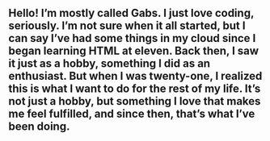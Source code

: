 ## Hello! I’m mostly called Gabs. I just love coding, seriously. I’m not sure when it all started, but I can say I’ve had some things in my cloud since I began learning HTML at eleven. Back then, I saw it just as a hobby, something I did as an enthusiast. But when I was twenty-one, I realized this is what I want to do for the rest of my life. It’s not just a hobby, but something I love that makes me feel fulfilled, and since then, that’s what I’ve been doing.
<!--
**FernandaGabrielli/fernandagabrielli** is a ✨ _special_ ✨ repository because its `README.md` (this file) appears on your GitHub profile.

Here are some ideas to get you started:

- 🔭 I’m currently working on ...
- 🌱 I’m currently learning ...
- 👯 I’m looking to collaborate on ...
- 🤔 I’m looking for help with ...
- 💬 Ask me about ...
- 📫 How to reach me: ...
- 😄 Pronouns: ...
- ⚡ Fun fact: ...
-->
